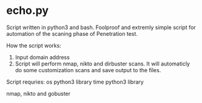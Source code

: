 # echo.py
Script written in python3 and bash.
Foolproof and extremly simple script for automation of the scaning phase of Penetration test.

How the script works:

1. Input domain address
2. Script will perform nmap, nikto and dirbuster scans. It will automaticly do some customization scans and save output to the files.


Script requries:
os python3 library
time python3 library

nmap, nikto and gobuster

